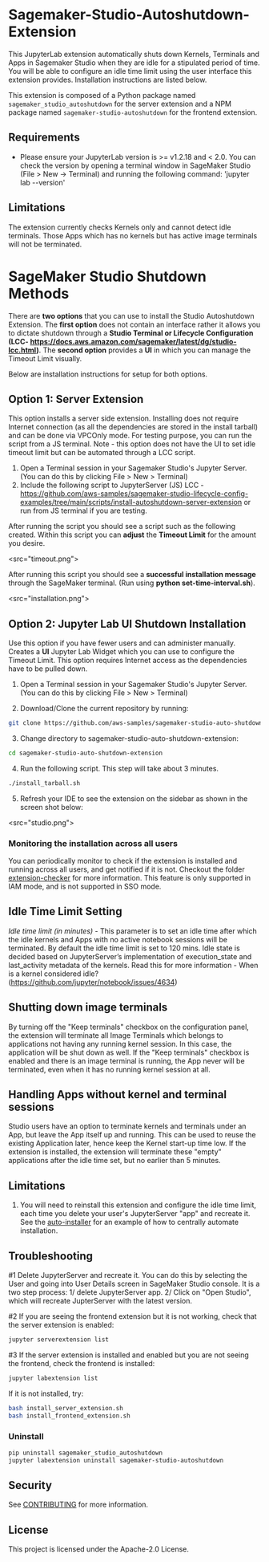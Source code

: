 # Sagemaker-Studio-Autoshutdown-Extension

This JupyterLab extension automatically shuts down Kernels, Terminals and Apps in Sagemaker Studio when they are idle for a stipulated period of time. You will be able to configure an idle time limit using the user interface this extension provides. Installation instructions are listed below.


This extension is composed of a Python package named `sagemaker_studio_autoshutdown`
for the server extension and a NPM package named `sagemaker-studio-autoshutdown`
for the frontend extension.

## Requirements

* Please ensure your JupyterLab version is >= v1.2.18 and < 2.0. You can check the version by opening a terminal window in SageMaker Studio (File > New -> Terminal) and running the following command: 'jupyter lab --version'

## Limitations

The extension currently checks Kernels only and cannot detect idle terminals. Those Apps which has no kernels but has active image terminals will not be terminated.

# SageMaker Studio Shutdown Methods

There are **two options** that you can use to install the Studio Autoshutdown Extension. The **first option** does not contain an interface rather it allows you to dictate shutdown through a **Studio Terminal or Lifecycle Configuration (LCC- https://docs.aws.amazon.com/sagemaker/latest/dg/studio-lcc.html)**. The **second option** provides a **UI** in which you can manage the Timeout Limit visually.  

Below are installation instructions for setup for both options.

## Option 1: Server Extension
This option installs a server side extension. Installing does not require Internet connection (as all the dependencies are stored in the install tarball) and can be done via VPCOnly mode. For testing purpose, you can run the script from a JS terminal. Note - this option does not have the UI to set idle timeout limit but can be automated through a LCC script.

1. Open a Terminal session in your Sagemaker Studio's Jupyter Server. (You can do this by clicking File > New > Terminal)
2. Include the following script to JupyterServer (JS) LCC - https://github.com/aws-samples/sagemaker-studio-lifecycle-config-examples/tree/main/scripts/install-autoshutdown-server-extension or run from JS terminal if you are testing.

After running the script you should see a script such as the following created. Within this script you can **adjust** the **Timeout Limit** for the amount you desire.

<src="timeout.png">

After running this script you should see a **successful installation message** through the SageMaker terminal. (Run using **python set-time-interval.sh**).

<src="installation.png">

## Option 2: Jupyter Lab UI Shutdown Installation
Use this option if you have fewer users and can administer manually. Creates a **UI** Jupyter Lab Widget which you can use to configure the Timeout Limit. This option requires Internet access as the dependencies have to be pulled down.

1. Open a Terminal session in your Sagemaker Studio's Jupyter Server. (You can do this by clicking File > New > Terminal)

2. Download/Clone the current repository by running: 
```bash
git clone https://github.com/aws-samples/sagemaker-studio-auto-shutdown-extension.git
```
3. Change directory to sagemaker-studio-auto-shutdown-extension:
```bash
cd sagemaker-studio-auto-shutdown-extension
```
4. Run the following script. This step will take about 3 minutes.

```bash
./install_tarball.sh
```
5. Refresh your IDE to see the extension on the sidebar as shown in the screen shot below:

<src="studio.png">

### Monitoring the installation across all users

You can periodically monitor to check if the extension is installed and running across all users, and get notified if it is not. Checkout the folder [extension-checker](extension-checker) for more information. This feature is only supported in IAM mode, and is not supported in SSO mode.


## Idle Time Limit Setting

*Idle time limit (in minutes)* - This parameter is to set an idle time after which the idle kernels and Apps with no active notebook sessions will be terminated. By default the idle time limit is set to 120 mins. Idle state is decided based on JupyterServer’s implementation of execution_state and last_activity metadata of the kernels. Read this for more information - When is a kernel considered idle? (https://github.com/jupyter/notebook/issues/4634)

## Shutting down image terminals

By turning off the "Keep terminals" checkbox on the configuration panel, the extension will terminate all Image Terminals which belongs to applications not having any running kernel session. In this case, the application will be shut down as well. If the "Keep terminals" checkbox is enabled and there is an image terminal is running, the App never will be terminated, even when it has no running kernel session at all.

## Handling Apps without kernel and terminal sessions

Studio users have an option to terminate kernels and terminals under an App, but leave the App itself up and running. This can be used to reuse the existing Application later, hence keep the Kernel start-up time low. If the extension is installed, the extension will terminate these "empty" applications after the idle time set, but no earlier than 5 minutes.

## Limitations

1. You will need to reinstall this extension and configure the idle time limit, each time you delete your user's JupyterServer "app" and recreate it. See the [auto-installer](auto-installer) for an example of how to centrally automate installation. 

## Troubleshooting

#1 Delete JupyterServer and recreate it. You can do this by selecting the User and going into User Details screen in SageMaker Studio console. It is a two step process: 1/ delete JupyterServer app. 2/ Click on "Open Studio", which will recreate JupterServer with the latest version.

#2 If you are seeing the frontend extension but it is not working, check
that the server extension is enabled:

```bash
jupyter serverextension list
```

#3 If the server extension is installed and enabled but you are not seeing
the frontend, check the frontend is installed:

```bash
jupyter labextension list
```

If it is not installed, try:

```bash
bash install_server_extension.sh
bash install_frontend_extension.sh
```

### Uninstall

```bash
pip uninstall sagemaker_studio_autoshutdown
jupyter labextension uninstall sagemaker-studio-autoshutdown
```

## Security

See [CONTRIBUTING](CONTRIBUTING.md#security-issue-notifications) for more information.

## License

This project is licensed under the Apache-2.0 License.
